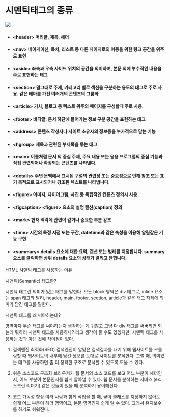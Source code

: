 # 시멘틱태그의 종류

<img src="https://img1.daumcdn.net/thumb/R1280x0/?scode=mtistory2&fname=https%3A%2F%2Fblog.kakaocdn.net%2Fdn%2F4rchP%2FbtqYN03i7Ml%2FdFfx6I4t3FzrZfGSKwrfkk%2Fimg.png">

* #### \<header> 머리글, 제목, 헤더

* #### \<nav> 네이게이션, 목차, 리스트 등 다른 페이지로의 이동을 위한 링크 공간을 위주로 표현

* #### \<aside> 좌측과 우측 사이드 위치의 공간을 의미하며, 본문 외에 부수적인 내용을 주로 표현하는 태그

* #### \<section> 말그대로 주제, 카테고리 별로 섹션을 구분하는 용도의 태그로 주로 사용. 같은 테마를 가진 여러개의 콘텐츠의 그룹화

* #### \<article> 기사, 블로그 등 텍스트 위주의 페이지를 구성할때 주로 사용. 

* #### \<footer> 바닥글, 문서 하단에 들어가는 정보 구분 공간을 표현하는 태그

* #### \<address> 콘텐츠 작성자나 사이트 소유자의 정보등을 부가적으로 담는 기능

* #### \<hgroup> 제목과 관련된 부제목을 묶는 태그

* #### \<main> 이름처럼 문서 <body>의 중심 주제, 주요 내용 또는 응용 프로그램의 중심 기능과 직접 관련되어나 확장되는 콘텐츠를 나타낸다.

* #### \<details> 주변 문맥에서 표시된 구절의 관련성 또는 중요성으로 인해 참조 또는 표기 목적으로 표시되거나 강조된 텍스트를 나타냅니다.

* #### \<figure> 이미지, 다이어그램, 사진 등 독립적인 컨튼츠 정의시 사용

* #### \<figcaption> \<figure> 요소의 설명 캔션(caption) 정의

* #### \<mark> 현재 맥락에 관련이 깊거나 중요한 부분 강조

* #### \<time> 시간의 특정 지점 또는 구간, datetime과 같은 속성을 이용해 알림같은 기능 구현

* #### \<summary> details 요소에 대한 요약, 캡션 또는 범례를 지정합니다. summary 요소를 클릭하면 상위 details 요소의 상태가 열리고 닫힙니다.

HTML 시맨틱 태그를 사용하는 이유
 

시맨틱(Semantic) 태그란?
 

시맨틱 태그란 의미가 있는 태그를 말한다. 모든 block 영역은 div 태그로, inline 요소는 span 태그와 달리, header, main, footer, section, article과 같은 태그 자체에 의미가 담긴 태그를 말한다.

 

시맨틱 태그를 왜 써야하는데?
 

영역마다 무슨 태그를 써야하는지 생각하는 게 귀찮고 그냥 다 div 태그를 써버리면 되는데 뭐하러 시맨틱 태그를 사용하나? 라고 생각이 들 수도 있겠지만, 시맨틱 태그를 사용하는 것과 아닌 것에 차이점이 있다.

 

1. 검색엔진 최적화(SEO)
검색엔진이 알맞은 검색결과를 내기 위해 웹사이트를 크롤링할 때 웹사이트의 내부에 담긴 정보를 토대로 사이트를 분석한다. 그럴 때, 의미있는 태그를 사용하면 좀 더 정확한 구조로 분석할 수 있도록 도울 수 있다.

 

2. 쉬운 소스코드 구조화
브라우저가 웹 문서의 소스 코드를 보고 어느 부분이 헤더인지, 어느 부분이 본문인지를 쉽게 알아낼 수 있다. 웹 문서를 분석하는 서비스 (ex. 스크린 리더기) 같은 것들이 있을 때 분석하기 용이해진다.

 

3. 코드 가독성 향상
여러 사람과 함께 작업을 할 때, 굳이 클래스를 지정하지 않아도 쉽게 어느 부분이 헤더 영역이고, 본문 영역인지 쉽게 알 수 있다. 그래서 유지보수를 하기도 쉬워진다.